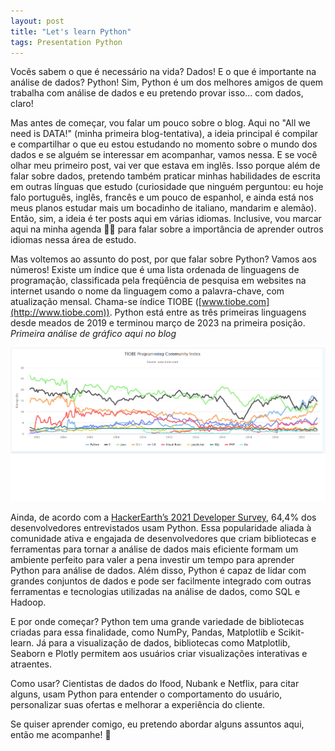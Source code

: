 ```yaml
---
layout: post
title: "Let's learn Python"
tags: Presentation Python
---
```


Vocês sabem o que é necessário na vida? Dados! E o que é importante na análise de dados? Python! Sim, Python é um dos melhores amigos de quem trabalha com análise de dados e eu pretendo provar isso... com dados, claro!

Mas antes de começar, vou falar um pouco sobre o blog. Aqui no "All we need is DATA!" (minha primeira blog-tentativa), a ideia principal é compilar e compartilhar o que eu estou estudando no momento sobre o mundo dos dados e se alguém se interessar em acompanhar, vamos nessa. E se você olhar meu primeiro post, vai ver que estava em inglês. Isso porque além de falar sobre dados, pretendo também praticar minhas habilidades de escrita em outras línguas que estudo (curiosidade que ninguém perguntou: eu hoje falo português, inglês, francês e um pouco de espanhol, e ainda está nos meus planos estudar mais um bocadinho de italiano, mandarim e alemão). Então, sim, a ideia é ter posts aqui em várias idiomas. Inclusive, vou marcar aqui na minha agenda 💁‍♀️ para falar sobre a importância de aprender outros idiomas nessa área de estudo.

Mas voltemos ao assunto do post, por que falar sobre Python? Vamos aos números! Existe um índice que é uma lista ordenada de linguagens de programação, classificada pela freqüência de pesquisa em websites na internet usando o nome da linguagem como a palavra-chave, com atualização mensal. Chama-se índice TIOBE ([www.tiobe.com](http://www.tiobe.com)). Python está entre as três primeiras linguagens desde meados de 2019 e terminou março de 2023 na primeira posição. *Primeira análise de gráfico aqui no blog*

![](/img/2023-04-01-tiobe.png)

Ainda, de acordo com a [HackerEarth’s 2021 Developer Survey](https://www.hackerearth.com/recruit/resources/insights/developer-survey-2021/), 64,4% dos desenvolvedores entrevistados usam Python. Essa popularidade aliada à comunidade ativa e engajada de desenvolvedores que criam bibliotecas e ferramentas para tornar a análise de dados mais eficiente formam um ambiente perfeito para valer a pena investir um tempo para aprender Python para análise de dados. Além disso, Python é capaz de lidar com grandes conjuntos de dados e pode ser facilmente integrado com outras ferramentas e tecnologias utilizadas na análise de dados, como SQL e Hadoop.

E por onde começar? Python tem uma grande variedade de bibliotecas criadas para essa finalidade, como NumPy, Pandas, Matplotlib e Scikit-learn. Já para a visualização de dados, bibliotecas como Matplotlib, Seaborn e Plotly permitem aos usuários criar visualizações interativas e atraentes.

Como usar? Cientistas de dados do Ifood, Nubank e Netflix, para citar alguns, usam Python para entender o comportamento do usuário, personalizar suas ofertas e melhorar a experiência do cliente.

Se quiser aprender comigo, eu pretendo abordar alguns assuntos aqui, então me acompanhe! 🍪
